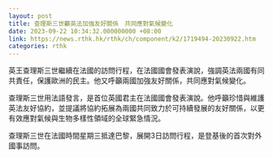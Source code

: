 ```yaml
---
layout: post
title: 查理斯三世籲英法加強友好關係　共同應對氣候變化
date: 2023-09-22 10:34:32.000000000 +08:00
link: https://news.rthk.hk/rthk/ch/component/k2/1719494-20230922.htm
categories: rthk
---
```


英王查理斯三世繼續在法國的訪問行程，在法國國會發表演說，強調英法兩國有同共責任，保護歐洲的民主。他又呼籲兩國加強友好關係，共同應對氣候變化。

查理斯三世用法語發言，是首位英國君主在法國國會發表演說。他呼籲珍惜與維護英法友好協約，並提議將協約拓展為兩國共同致力於可持續發展的友好關係，以更有效應對氣候與生物多樣性領域的全球緊急情況。

查理斯三世在法國時間星期三抵達巴黎，展開3日訪問行程，是登基後的首次對外國事訪問。
